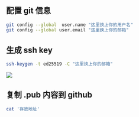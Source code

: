 #

## 配置 git 信息

```sh
git config --global  user.name "这里换上你的用户名"
git config --global user.email "这里换上你的邮箱"
```

## 生成 ssh key

```sh
ssh-keygen -t ed25519 -C "这里换上你的邮箱"
```

![](z_assets/Pasted%20image%2020230325200543.png)

## 复制 .pub 内容到 github

```sh
cat '存放地址'
```
